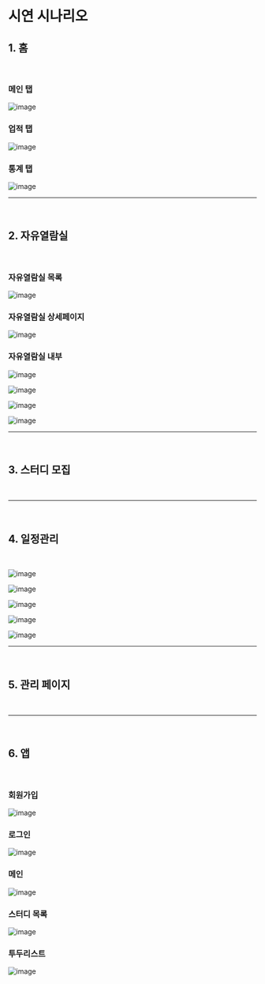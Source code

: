 # 시연 시나리오

## 1. 홈

<br>

### **메인 탭**

![image](./image/home1.PNG)

### **업적 탭**

![image](./image/home2.PNG)

### **통계 탭**

![image](./image/home3.PNG)

---

<br>

## 2. 자유열람실

<br>

### **자유열람실 목록**

![image](./image/meeting1.JPG)

### **자유열람실 상세페이지**

![image](./image/meeting2.JPG)

### **자유열람실 내부**

![image](./image/meeting3.JPG)

![image](./image/meeting4.JPG)

![image](./image/meeting5.JPG)

![image](./image/meeting6.JPG)

---

<br>

## 3. 스터디 모집

<br>

---

<br>

## 4. 일정관리

<br>

![image](./image/일정관리1.JPG)

![image](./image/일정관리2.JPG)

![image](./image/일정관리3.JPG)

![image](./image/일정관리4.JPG)

![image](./image/일정관리5.JPG)

---

<br>

## 5. 관리 페이지

<br>

---

<br>

## 6. 앱

<br>

### **회원가입**

![image](./image/app1.png)

### **로그인**

![image](./image/app2.png)

### **메인**

![image](./image/app3.png)

### **스터디 목록**

![image](./image/app4.png)

### **투두리스트**

![image](./image/app5.png)
